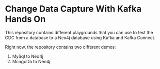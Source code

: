 # Change Data Capture With Kafka Hands On

This repository contains different playgrounds that you can use to test the CDC from a database to a Neo4j database using Kafka and Kafka Connect.

Right now, the repository contains two different demos:
1. MySql to Neo4j 
2. MongoDb to Neo4j
